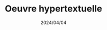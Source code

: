 ---
title: "Oeuvre hypertextuelle"
date: 2024/04/04
tags: [hypertexte, Anne Archet, espace ]
toc: true
---